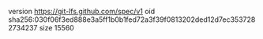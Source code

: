version https://git-lfs.github.com/spec/v1
oid sha256:030f06f3ed888e3a5ff1b0b1fed72a3f39f0813202ded12d7ec3537282734237
size 15560

